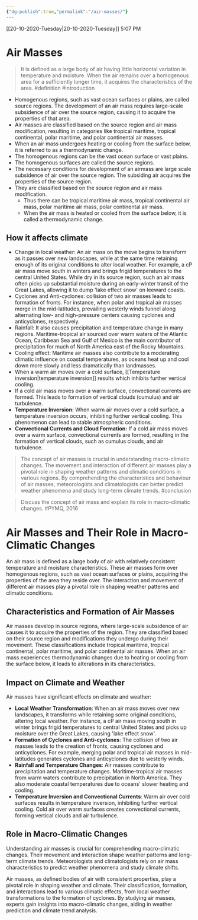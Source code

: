 ```yaml
---
{"dg-publish":true,"permalink":"/air-masses/"}
---
```


[[20-10-2020-Tuesday\|20-10-2020-Tuesday]]  5:07 PM

# Air Masses
>It is defined as a large body of air having little horizontal variation in temperature and moisture. When the air remains over a homogenous area for a sufficiently longer time, it acquires the characteristics of the area. #definition #introduction 

- Homogenous regions, such as vast ocean surfaces or plains, are called source regions. The development of an air mass requires large-scale subsidence of air over the source region, causing it to acquire the properties of that area.
- Air masses are classified based on the source region and air mass modification, resulting in categories like tropical maritime, tropical continental, polar maritime, and polar continental air masses.
- When an air mass undergoes heating or cooling from the surface below, it is referred to as a thermodynamic change.
- The homogenous regions can be the vast ocean surface or vast plains. 
- The homogenous surfaces are called the source regions. 
- The necessary conditions for development of an airmass are large scale subsidence of air over the source region. The subsiding air acquires the properties of the source region.
- They are classified based on the source region and air mass modification. 
	- Thus there can be tropical maritime air mass, tropical continental air mass, polar maritime air mass, polar continental air mass. 
	- When the air mass is heated or cooled from the surface below, it is called a thermodynamic change.

## How it affects climate
- Change in local weather: An air mass on the move begins to transform as it passes over new landscapes, while at the same time retaining enough of its original conditions to alter local weather. For example, a cP air mass move south in winters and brings frigid temperatures to the central ﻿United States. While dry in its source region, such an air mass often picks up substantial moisture during an early-winter transit of the Great Lakes, allowing it to dump 'lake effect snow' on leeward coasts.
- Cyclones and Anti-cyclones: collision of two air masses leads to formation of fronts. For instance, when polar and tropical air masses merge in the mid-latitudes, prevailing westerly winds funnel along alternating low- and high-pressure centers causing cyclones and anticyclones, respectively.
- Rainfall: It also causes precipitation and temperature change in many regions. Maritime-tropical air sourced over warm waters of the Atlantic Ocean, Caribbean Sea and Gulf of Mexico is the main contributor of precipitation for much of North America east of the Rocky Mountains. 
- Cooling effect: Maritime air masses also contribute to a moderating climatic influence on coastal temperatures, as oceans heat up and cool down more slowly and less dramatically than landmasses.
- When a warm air moves over a cold surface, [[Temperature inversion\|temperature inversion]] results which inhibits further vertical cooling.
- If a cold air mass moves over a warm surface, convectional currents are formed. This leads to formation of vertical clouds (cumulus) and air turbulence.
- **Temperature Inversion:** When warm air moves over a cold surface, a temperature inversion occurs, inhibiting further vertical cooling. This phenomenon can lead to stable atmospheric conditions.
- **Convectional Currents and Cloud Formation:** If a cold air mass moves over a warm surface, convectional currents are formed, resulting in the formation of vertical clouds, such as cumulus clouds, and air turbulence.

>The concept of air masses is crucial in understanding macro-climatic changes. The movement and interaction of different air masses play a pivotal role in shaping weather patterns and climatic conditions in various regions. By comprehending the characteristics and behaviour of air masses, meteorologists and climatologists can better predict weather phenomena and study long-term climate trends. #conclusion 

>Discuss the concept of air mass and explain its role in macro-climatic changes.    #PYMQ, 2016





# Air Masses and Their Role in Macro-Climatic Changes
An air mass is defined as a large body of air with relatively consistent temperature and moisture characteristics. These air masses form over homogenous regions, such as vast ocean surfaces or plains, acquiring the properties of the area they reside over. The interaction and movement of different air masses play a pivotal role in shaping weather patterns and climatic conditions. 
## Characteristics and Formation of Air Masses
Air masses develop in source regions, where large-scale subsidence of air causes it to acquire the properties of the region. They are classified based on their source region and modifications they undergo during their movement. These classifications include tropical maritime, tropical continental, polar maritime, and polar continental air masses. When an air mass experiences thermodynamic changes due to heating or cooling from the surface below, it leads to alterations in its characteristics.
## Impact on Climate and Weather
Air masses have significant effects on climate and weather:
- **Local Weather Transformation**: When an air mass moves over new landscapes, it transforms while retaining some original conditions, altering local weather. For instance, a cP air mass moving south in winter brings frigid temperatures to central United States and picks up moisture over the Great Lakes, causing 'lake effect snow'.
- **Formation of Cyclones and Anti-cyclones**: The collision of two air masses leads to the creation of fronts, causing cyclones and anticyclones. For example, merging polar and tropical air masses in mid-latitudes generates cyclones and anticyclones due to westerly winds.
- **Rainfall and Temperature Changes**: Air masses contribute to precipitation and temperature changes. Maritime-tropical air masses from warm waters contribute to precipitation in North America. They also moderate coastal temperatures due to oceans' slower heating and cooling.
- **Temperature Inversion and Convectional Currents**: Warm air over cold surfaces results in temperature inversion, inhibiting further vertical cooling. Cold air over warm surfaces creates convectional currents, forming vertical clouds and air turbulence.
## Role in Macro-Climatic Changes
Understanding air masses is crucial for comprehending macro-climatic changes. Their movement and interaction shape weather patterns and long-term climate trends. Meteorologists and climatologists rely on air mass characteristics to predict weather phenomena and study climate shifts.

Air masses, as defined bodies of air with consistent properties, play a pivotal role in shaping weather and climate. Their classification, formation, and interactions lead to various climatic effects, from local weather transformations to the formation of cyclones. By studying air masses, experts gain insights into macro-climatic changes, aiding in weather prediction and climate trend analysis.
